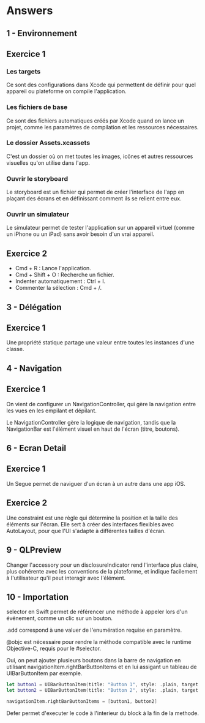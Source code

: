 # Answers

## 1 - Environnement

## Exercice 1

### Les targets
Ce sont des configurations dans Xcode qui permettent de définir pour quel appareil ou plateforme on compile l'application.

### Les fichiers de base
Ce sont des fichiers automatiques créés par Xcode quand on lance un projet, comme les paramètres de compilation et les ressources nécessaires.

### Le dossier Assets.xcassets
C'est un dossier où on met toutes les images, icônes et autres ressources visuelles qu'on utilise dans l'app.

### Ouvrir le storyboard
Le storyboard est un fichier qui permet de créer l'interface de l'app en plaçant des écrans et en définissant comment ils se relient entre eux.

### Ouvrir un simulateur
Le simulateur permet de tester l'application sur un appareil virtuel (comme un iPhone ou un iPad) sans avoir besoin d'un vrai appareil.

## Exercice 2

- Cmd + R : Lance l'application.
- Cmd + Shift + O : Recherche un fichier.
- Indenter automatiquement : Ctrl + I.
- Commenter la sélection : Cmd + /.

## 3 - Délégation

## Exercice 1

Une propriété statique partage une valeur entre toutes les instances d'une classe.

## 4 - Navigation

## Exercice 1

On vient de configurer un NavigationController, qui gère la navigation entre les vues en les empilant et dépilant.

Le NavigationController gère la logique de navigation, tandis que la NavigationBar est l'élément visuel en haut de l'écran (titre, boutons).

## 6 - Ecran Detail

## Exercice 1

Un Segue permet de naviguer d'un écran à un autre dans une app iOS.

## Exercice 2

Une constraint est une règle qui détermine la position et la taille des éléments sur l'écran. Elle sert à créer des interfaces flexibles avec AutoLayout, pour que l'UI s'adapte à différentes tailles d'écran.

## 9 - QLPreview

Changer l'accessory pour un disclosureIndicator rend l'interface plus claire, plus cohérente avec les conventions de la plateforme, et indique facilement à l'utilisateur qu'il peut interagir avec l'élément.

## 10 - Importation

selector en Swift permet de référencer une méthode à appeler lors d'un événement, comme un clic sur un bouton.

.add correspond à une valuer de l'enumération requise en paramètre.

@objc est nécessaire pour rendre la méthode compatible avec le runtime Objective-C, requis pour le #selector.

Oui, on peut ajouter plusieurs boutons dans la barre de navigation en utilisant navigationItem.rightBarButtonItems et en lui assigant un tableau de UIBarButtonItem par exemple.

```swift
let button1 = UIBarButtonItem(title: "Button 1", style: .plain, target: self, action: #selector(button1Tapped))
let button2 = UIBarButtonItem(title: "Button 2", style: .plain, target: self, action: #selector(button2Tapped))

navigationItem.rightBarButtonItems = [button1, button2]
```

Defer permet d'executer le code à l'interieur du block à la fin de la methode.
